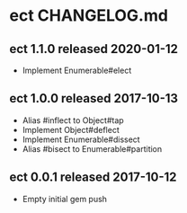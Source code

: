 
# ect CHANGELOG.md


## ect 1.1.0  released 2020-01-12

- Implement Enumerable#elect


## ect 1.0.0  released 2017-10-13

- Alias #inflect to Object#tap
- Implement Object#deflect
- Implement Enumerable#dissect
- Alias #bisect to Enumerable#partition


## ect 0.0.1  released 2017-10-12

- Empty initial gem push

